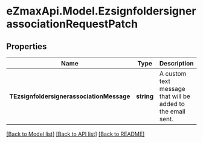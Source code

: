 
# eZmaxApi.Model.EzsignfoldersignerassociationRequestPatch

## Properties

Name | Type | Description | Notes
------------ | ------------- | ------------- | -------------
**TEzsignfoldersignerassociationMessage** | **string** | A custom text message that will be added to the email sent. | [optional] 

[[Back to Model list]](../README.md#documentation-for-models)
[[Back to API list]](../README.md#documentation-for-api-endpoints)
[[Back to README]](../README.md)

